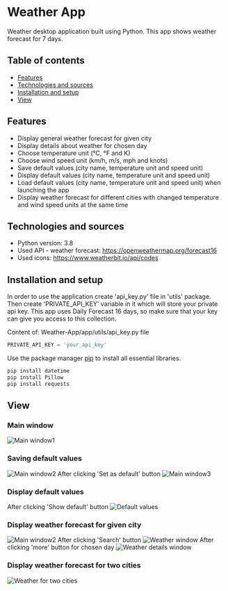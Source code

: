 # Weather App
Weather desktop application built using Python. This app shows weather forecast for 7 days.

## Table of contents
* [Features](#features)
* [Technologies and sources](#technologies-and-sources)
* [Installation and setup](#installation-and-setup)
* [View](#view)

## Features
* Display general weather forecast for given city
* Display details about weather for chosen day
* Choose temperature unit (°C, °F and K)
* Choose wind speed unit (km/h, m/s, mph and knots)
* Save default values (city name, temperature unit and speed unit)
* Display default values (city name, temperature unit and speed unit)
* Load default values (city name, temperature unit and speed unit) when launching the app
* Display weather forecast for different cities with changed temperature and wind speed units at the same time

## Technologies and sources
* Python version: 3.8
* Used API - weather forecast: https://openweathermap.org/forecast16
* Used icons: https://www.weatherbit.io/api/codes

## Installation and setup
In order to use the application create 'api_key.py' file in 'utils' package. Then create 'PRIVATE_API_KEY' variable in it which will store your private api key. 
This app uses Daily Forecast 16 days, so make sure that your key can give you access to this collection.

Content of: Weather-App/app/utils/api_key.py file
```python
PRIVATE_API_KEY = 'your_api_key'
```

Use the package manager [pip](https://pip.pypa.io/en/stable/) to install all essential libraries.

```bash
pip install datetime
pip install Pillow
pip install requests
```
## View
### Main window
![Main window1](screenshots/img1.png)

### Saving default values
![Main window2](screenshots/img2.png)
After clicking 'Set as default' button
![Main window3](screenshots/img3.png)

### Display default values
After clicking 'Show default' button
![Default values](screenshots/img4.png)

### Display weather forecast for given city
![Main window2](screenshots/img2.png)
After clicking 'Search' button
![Weather window](screenshots/img5.png)
After clicking 'more' button for chosen day
![Weather details window](screenshots/img6.png)

### Display weather forecast for two cities
![Weather for two cities](screenshots/img7.png)
